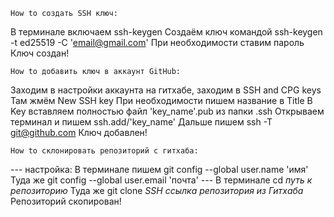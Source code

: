     How to создать SSH ключ:
В терминале включаем ssh-keygen
Создаём ключ командой ssh-keygen -t ed25519 -C 'email@gmail.com'
При необходимости ставим пароль
    Ключ создан!

    How to добавить ключ в аккаунт GitHub:
Заходим в настройки аккаунта на гитхабе, заходим в SSH and CPG keys
Там жмём New SSH key
При необходимости пишем название в Title
В Key вставляем полностью файл 'key_name'.pub из папки .ssh
Открываем терминал и пишем ssh.add/'key_name'
Дальше пишем ssh -T git@github.com
    Ключ добавлен!

    How to склонировать репозиторий с гитхаба:
--- настройка: 
В терминале пишем git config --global user.name 'имя'
Туда же git config --global user.email 'почта' ---
В терминале cd *путь к репозиторию*
Туда же git clone *SSH ссылка репозитория из Гитхаба*
    Репозиторий скопирован!